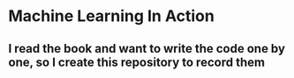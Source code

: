 # Machine Learning In Action

## I read the book and want to write the code one by one, so I create this repository to record them
